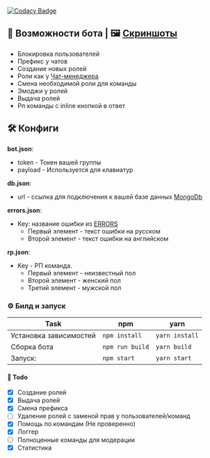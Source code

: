[![Codacy Badge](https://app.codacy.com/project/badge/Grade/854a5523c7e948439d78243d4db76aaa)](https://www.codacy.com/gh/SimidzuAy/IdkBotForVk/dashboard?utm_source=github.com&amp;utm_medium=referral&amp;utm_content=SimidzuAy/IdkBotForVk&amp;utm_campaign=Badge_Grade)

## 🐛 Возможности бота | 🖼️ [Скриншоты](screenshots)
  * Блокировка пользователей
  * Префикс у чатов
  * Создание новых ролей
  * Роли как у [Чат-менеджера](https://vk.com/cm)
  * Смена необходимой роли для команды
  * Эмоджи у ролей
  * Выдача ролей
  * Рп команды с inline кнопкой в ответ

## 🛠️ Конфиги

**bot.json**:
  * token - Токен вашей группы
  * payload - Используется для клавиатур

**db.json**:
  * url - ссылка для подключения к вашей базе данных [MongoDb](https://www.mongodb.com)

**errors.json**:
  * Key: название ошибки из [ERRORS](https://github.com/SimidzuAy/IdkBotForVk/blob/master/src/types.ts#L5)
    * Первый элемент - текст ошибки на русском
    * Второй элемент - текст ошибки на английском
    
**rp.json**:
  * Key - РП команда.
    * Первый элемент - неизвестный пол
    * Второй элемент - женский пол
    * Третий элемент - мужской пол
    
### ⚙️ Билд и запуск
Task | npm | yarn
-----|-----|-----
Установка зависимостей | `npm install`   | `yarn install`
Сборка бота            | `npm run build` | `yarn build`
Запуск:                | `npm start`     | `yarn start`


#### 🚩 Todo

  - [x] Создание ролей
  - [x] Выдача ролей
  - [x] Смена префикса
  - [ ] Удаление ролей с заменой прав у пользователей/команд
  - [x] Помощь по командам (Не проверенно)
  - [x] Логгер
  - [ ] Полноценные команды для модерации
  - [x] Статистика
